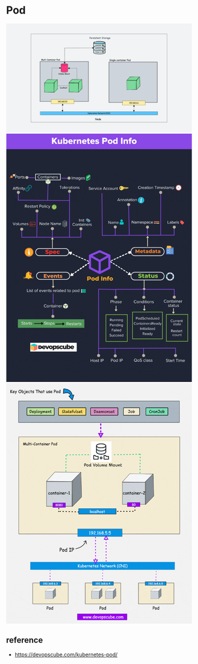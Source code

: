 # Pod

![alt text](images/pod-components.png)
![alt text](images/pod-info.png)
![alt text](images/multi-container-pod.png)

## reference

- <https://devopscube.com/kubernetes-pod/>
